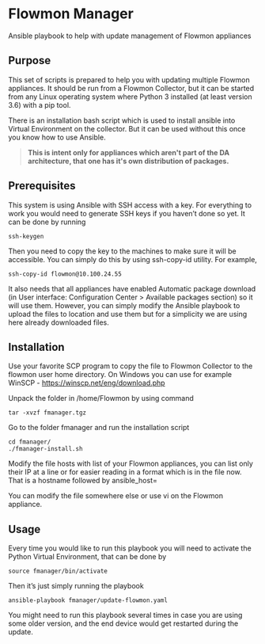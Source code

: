 # Flowmon Manager

Ansible playbook to help with update management of Flowmon appliances

## Purpose
This set of scripts is prepared to help you with updating multiple Flowmon appliances. It should be run from a Flowmon Collector, but it can be started from any Linux operating system where Python 3 installed (at least version 3.6) with a pip tool.

There is an installation bash script which is used to install ansible into Virtual Environment on the collector. But it can be used without this once you know how to use Ansible.

>**This is intent only for appliances which aren't part of the DA architecture, that one has it's own distribution of packages.**
## Prerequisites
This system is using Ansible with SSH access with a key. For everything to work you would need to generate SSH keys if you haven’t done so yet. It can be done by running
```
ssh-keygen
```
Then you need to copy the key to the machines to make sure it will be accessible. You can simply do this by using ssh-copy-id utility. For example,
```
ssh-copy-id flowmon@10.100.24.55
```
It also needs that all appliances have enabled Automatic package download (in User interface: Configuration Center > Available packages section) so it will use them. However, you can simply modify the Ansible playbook to upload the files to location and use them but for a simplicity we are using here already downloaded files.
## Installation
Use your favorite SCP program to copy the file to Flowmon Collector to the flowmon user home directory. On Windows you can use for example WinSCP - <https://winscp.net/eng/download.php>

Unpack the folder in /home/Flowmon by using command 
```
tar -xvzf fmanager.tgz
```
Go to the folder fmanager and run the installation script
```
cd fmanager/
./fmanager-install.sh
```
Modify the file hosts with list of your Flowmon appliances, you can list only their IP at a line or for easier reading in a format which is in the file now. That is a hostname followed by ansible\_host=<IP here>

You can modify the file somewhere else or use vi on the Flowmon appliance.
## Usage
Every time you would like to run this playbook you will need to activate the Python Virtual Environment, that can be done by
```
source fmanager/bin/activate
```
Then it’s just simply running the playbook
```
ansible-playbook fmanager/update-flowmon.yaml
```
You might need to run this playbook several times in case you are using some older version, and the end device would get restarted during the update.
